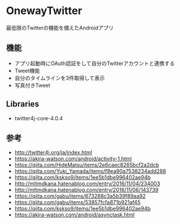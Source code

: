 # OnewayTwitter

最低限のTwitterの機能を備えたAndroidアプリ

## 機能

- アプリ起動時にOAuth認証をして自分のTwitterアカウントと連携する
- Tweet機能
- 自分のタイムラインを3件取得して表示
- 写真付きTweet

## Libraries

- twitter4j-core-4.0.4

## 参考

- http://twitter4j.org/ja/index.html
- https://akira-watson.com/android/activity-1.html
- https://qiita.com/HideMatsu/items/2e6caec8265bcf2a2dcb
- https://qiita.com/Yuki_Yamada/items/f8ea90a7538234add288
- https://qiita.com/kskso9/items/1ee5b1dbe996402ae94b
- http://mltmdkana.hatenablog.com/entry/2016/11/04/234003
- http://mltmdkana.hatenablog.com/entry/2016/11/06/143739
- https://qiita.com/gabu/items/673288c3a5b39f89aa92
- https://qiita.com/gabu/items/53857fcfa871b921af45
- https://qiita.com/kskso9/items/1ee5b1dbe996402ae94b
- https://akira-watson.com/android/asynctask.html